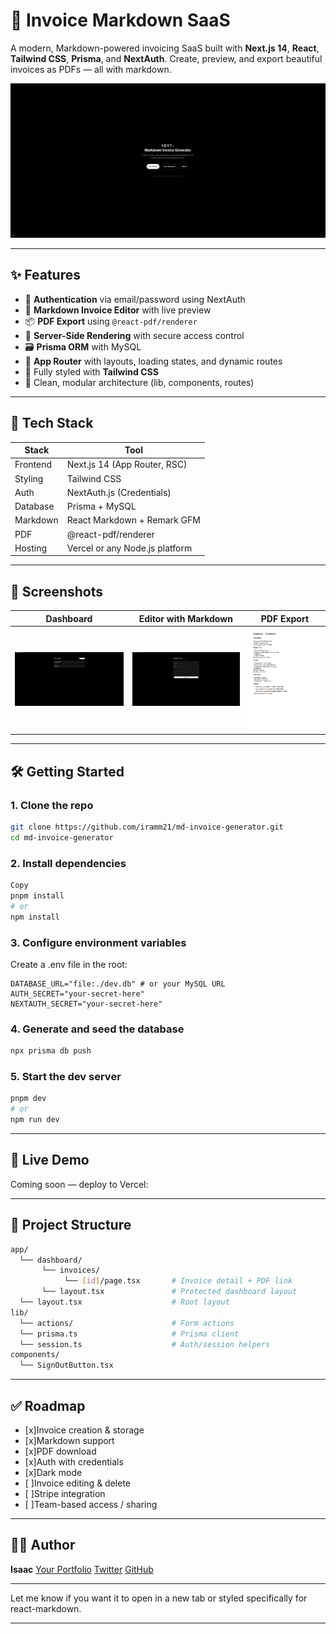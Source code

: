 # 🧾 Invoice Markdown SaaS

A modern, Markdown-powered invoicing SaaS built with **Next.js 14**, **React**, **Tailwind CSS**, **Prisma**, and **NextAuth**. Create, preview, and export beautiful invoices as PDFs — all with markdown.

![App Screenshot](./public/preview.png)

---

## ✨ Features

- 🔐 **Authentication** via email/password using NextAuth
- 📄 **Markdown Invoice Editor** with live preview
- 📦 **PDF Export** using `@react-pdf/renderer`
- 🧠 **Server-Side Rendering** with secure access control
- 🗃️ **Prisma ORM** with MySQL
- 🧭 **App Router** with layouts, loading states, and dynamic routes
- 🎨 Fully styled with **Tailwind CSS**
- 🧱 Clean, modular architecture (lib, components, routes)

---

## 🚀 Tech Stack

| Stack      | Tool                            |
|------------|----------------------------------|
| Frontend   | Next.js 14 (App Router, RSC)     |
| Styling    | Tailwind CSS                     |
| Auth       | NextAuth.js (Credentials)        |
| Database   | Prisma + MySQL       |
| Markdown   | React Markdown + Remark GFM      |
| PDF        | @react-pdf/renderer              |
| Hosting    | Vercel or any Node.js platform   |

---

## 📸 Screenshots

| Dashboard                            | Editor with Markdown                  | PDF Export                     |
|-------------------------------------|---------------------------------------|--------------------------------|
| ![Dashboard](./public/dashboard.png) | ![Editor](./public/editor.png)        | ![PDF](./public/pdf.png)       |

---

## 🛠️ Getting Started

### 1. Clone the repo

```bash
git clone https://github.com/iramm21/md-invoice-generator.git
cd md-invoice-generator
```

### 2. Install dependencies

```bash
Copy
pnpm install
# or
npm install
```

### 3. Configure environment variables

Create a .env file in the root:

```env
DATABASE_URL="file:./dev.db" # or your MySQL URL
AUTH_SECRET="your-secret-here"
NEXTAUTH_SECRET="your-secret-here"
```

### 4. Generate and seed the database

```bash
npx prisma db push
```

### 5. Start the dev server

```bash
pnpm dev
# or
npm run dev
```

---

## 🧪 Live Demo

Coming soon — deploy to Vercel:

---

## 📁 Project Structure

```bash
app/
  └── dashboard/
       └── invoices/
            └── [id]/page.tsx       # Invoice detail + PDF link
       └── layout.tsx               # Protected dashboard layout
  └── layout.tsx                    # Root layout
lib/
  └── actions/                      # Form actions
  └── prisma.ts                     # Prisma client
  └── session.ts                    # Auth/session helpers
components/
  └── SignOutButton.tsx
```

---

## ✅ Roadmap

- [x]Invoice creation & storage
- [x]Markdown support
- [x]PDF download
- [x]Auth with credentials
- [x]Dark mode
- [ ]Invoice editing & delete
- [ ]Stripe integration
- [ ]Team-based access / sharing

---

## 👨‍💻 Author

**Isaac**
[Your Portfolio](https://yourportfolio.com)
[Twitter](https://twitter.com/yourhandle)
[GitHub](https://github.com/yourusername)

---

Let me know if you want it to open in a new tab or styled specifically for react-markdown.

---
